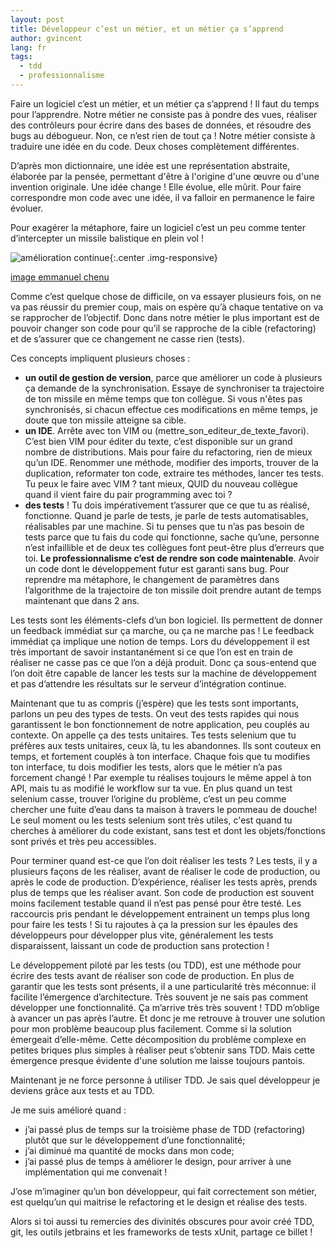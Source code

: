 ```yaml
---
layout: post
title: Développeur c’est un métier, et un métier ça s’apprend
author: gvincent
lang: fr
tags: 
  - tdd
  - professionnalisme
---
```

Faire un logiciel c’est un métier, et un métier ça s’apprend ! Il faut du temps pour l’apprendre. Notre métier ne consiste pas à pondre des vues, réaliser des contrôleurs pour écrire dans des bases de données, et résoudre des bugs au débogueur. Non, ce n’est rien de tout ça !
Notre métier consiste à traduire une idée en du code. Deux choses complètement différentes.

<!--more-->

D’après mon dictionnaire, une idée est une représentation abstraite, élaborée par la pensée, permettant d'être à l'origine d'une œuvre ou d'une invention originale.
Une idée change ! Elle évolue, elle mûrit. Pour faire correspondre mon code avec une idée, il va falloir en permanence le faire évoluer.  

Pour exagérer la métaphore, faire un logiciel c’est un peu comme tenter d’intercepter un missile balistique en plein vol !


![amélioration continue](https://lh6.googleusercontent.com/-uC-Ux0yeR9Q/U5sjsljFBPI/AAAAAAAAPFs/d7LAEzpHxGM/w1016-h651-no/Capture+d%2527e%25CC%2581cran+2014-06-13+17.13.49.png){:.center .img-responsive}

[image emmanuel chenu](http://emmanuelchenu.blogspot.fr/)

Comme c’est quelque chose de difficile, on va essayer plusieurs fois, on ne va pas réussir du premier coup, mais on espère qu’à chaque tentative on va se rapprocher de l’objectif. Donc dans notre métier le plus important est de pouvoir changer son code pour qu’il se rapproche de la cible (refactoring) et de s’assurer que ce changement ne casse rien (tests).

Ces concepts impliquent plusieurs choses :

 *  **un outil de gestion de version**, parce que améliorer un code à plusieurs ça demande de la synchronisation. Essaye de synchroniser ta trajectoire de ton missile en même temps que ton collègue. Si vous n'êtes pas synchronisés, si chacun effectue ces modifications en même temps, je doute que ton missile atteigne sa cible.
 *  **un IDE**. Arrête avec ton VIM ou (mettre_son_editeur_de_texte_favori). C’est bien VIM pour éditer du texte, c’est disponible sur un grand nombre de distributions. Mais pour faire du refactoring, rien de mieux qu’un IDE. Renommer une méthode, modifier des imports, trouver de la duplication, reformater ton code, extraire tes méthodes, lancer tes tests. Tu peux le faire avec VIM ? tant mieux, QUID du nouveau collègue quand il vient faire du pair programming avec toi ?
 *  **des tests** ! Tu dois impérativement t’assurer que ce que tu as réalisé, fonctionne. Quand je parle de tests, je parle de tests automatisables, réalisables par une machine. Si tu penses que tu n’as pas besoin de tests parce que tu fais du code qui fonctionne, sache qu’une, personne n’est infaillible et de deux tes collègues font peut-être plus d’erreurs que toi. **Le professionnalisme c’est de rendre son code maintenable**. Avoir un code dont le développement futur est garanti sans bug. Pour reprendre ma métaphore, le changement de paramètres dans l’algorithme de la trajectoire de ton missile doit prendre autant de temps maintenant que dans 2 ans. 

Les tests sont les éléments-clefs d’un bon logiciel. Ils permettent de donner un feedback immédiat sur ça marche, ou ça ne marche pas !
Le feedback immédiat ça implique une notion de temps. Lors du développement il est très important de savoir instantanément si ce que l’on est en train de réaliser ne casse pas ce que l’on a déjà produit. Donc ça sous-entend que l’on doit être capable de lancer les tests sur la machine de développement et pas d’attendre les résultats sur le serveur d’intégration continue.

Maintenant que tu as compris (j’espère) que les tests sont importants, parlons un peu des types de tests. On veut des tests rapides qui nous garantissent le bon fonctionnement de notre application, peu couplés au contexte. On appelle ça des tests unitaires. Tes tests selenium que tu préfères aux tests unitaires, ceux là, tu les abandonnes. Ils sont couteux en temps, et fortement couplés à ton interface. Chaque fois que tu modifies ton interface, tu dois modifier les tests, alors que le métier n’a pas forcement changé ! Par exemple tu réalises toujours le même appel à ton API, mais tu as modifié le workflow sur ta vue. En plus quand un test selenium casse, trouver l’origine du problème, c’est un peu comme chercher une fuite d’eau dans ta maison à travers le pommeau de douche! Le seul moment ou les tests selenium sont très utiles, c'est quand tu cherches à améliorer du code existant, sans test et dont les objets/fonctions sont privés et très peu accessibles.

Pour terminer quand est-ce que l’on doit réaliser les tests ?
Les tests, il y a plusieurs façons de les réaliser, avant de réaliser le code de production, ou après le code de production. D’expérience, réaliser les tests après, prends plus de temps que les réaliser avant. Son code de production est souvent moins facilement testable quand il n’est pas pensé pour être testé. Les raccourcis pris pendant le développement entrainent un temps plus long pour faire les tests ! Si tu rajoutes à ça la pression sur les épaules des développeurs pour développer plus vite, généralement les tests disparaissent, laissant un code de production sans protection !

Le développement piloté par les tests (ou TDD), est une méthode pour écrire des tests avant de réaliser son code de production. En plus de garantir que les tests sont présents, il a une particularité très méconnue: il facilite l’émergence d’architecture. Très souvent je ne sais pas comment développer une fonctionnalité. Ça m’arrive très très souvent ! TDD m’oblige à avancer un pas après l’autre. Et donc je me retrouve à trouver une solution pour mon problème beaucoup plus facilement. Comme si la solution émergeait d’elle-même. Cette décomposition du problème complexe en petites briques plus simples à réaliser peut s’obtenir sans TDD. Mais cette émergence presque évidente d'une solution me laisse toujours pantois.

Maintenant je ne force personne à utiliser TDD. Je sais quel développeur je deviens grâce aux tests et au TDD. 

Je me suis amélioré quand :

 *  j’ai passé plus de temps sur la troisième phase de TDD (refactoring) plutôt que sur le développement d’une fonctionnalité;
 *  j’ai diminué ma quantité de mocks dans mon code;
 *  j’ai passé plus de temps à améliorer le design, pour arriver à une implémentation qui me convenait !

J’ose m’imaginer qu’un bon développeur, qui fait correctement son métier, est quelqu’un qui maitrise le refactoring et le design et réalise des tests.

Alors si toi aussi tu remercies des divinités obscures pour avoir créé TDD, git, les outils jetbrains et les frameworks de tests xUnit, partage ce billet !
